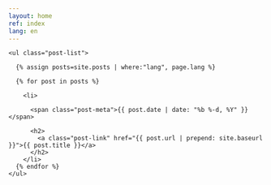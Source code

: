 ```yaml
---
layout: home
ref: index
lang: en
---
```

<div class="home">
  
  
    <ul class="post-list">
    
      {% assign posts=site.posts | where:"lang", page.lang %}
    
      {% for post in posts %}
      
        <li>
        
          <span class="post-meta">{{ post.date | date: "%b %-d, %Y" }}</span>

          <h2>
            <a class="post-link" href="{{ post.url | prepend: site.baseurl }}">{{ post.title }}</a>
          </h2>
        </li>
      {% endfor %}
    </ul>

</div>
